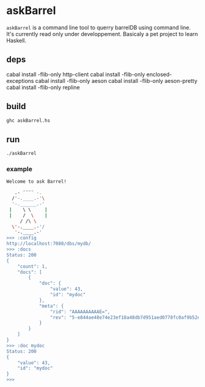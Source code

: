 # askBarrel

`askBarrel` is a command line tool to querry barrelDB using command line.
It's currently read only under developpement. Basicaly a pet project to learn Haskell.

## deps
cabal install -flib-only http-client
cabal install -flib-only enclosed-exceptions
cabal install -flib-only aeson
cabal install -flib-only aeson-pretty
cabal install -flib-only repline

## build

```bash
ghc askBarrel.hs
```

## run

```bash
./askBarrel
```

### example

```bash
Welcome to ask Barrel!

   .- ¨¨¨¨ -.
  /'-.____.-'\
  '-.______.-'
 |    \ \     |
 |    /  \    |
     / /\ \
  \'-.____.-'/
   '-.____.-'
>>> :config
http://localhost:7080/dbs/mydb/
>>> :docs
Status: 200
{
    "count": 1,
    "docs": [
        {
            "doc": {
                "value": 43,
                "id": "mydoc"
            },
            "meta": {
                "rid": "AAAAAAAAAAE=",
                "rev": "5-e844ae48e74e23ef18a48db7d951aed0778fc0af9b52ef21639b3f54cbe9baaf"
            }
        }
    ]
}
>>> :doc mydoc
Status: 200
{
    "value": 43,
    "id": "mydoc"
}
>>>
```
